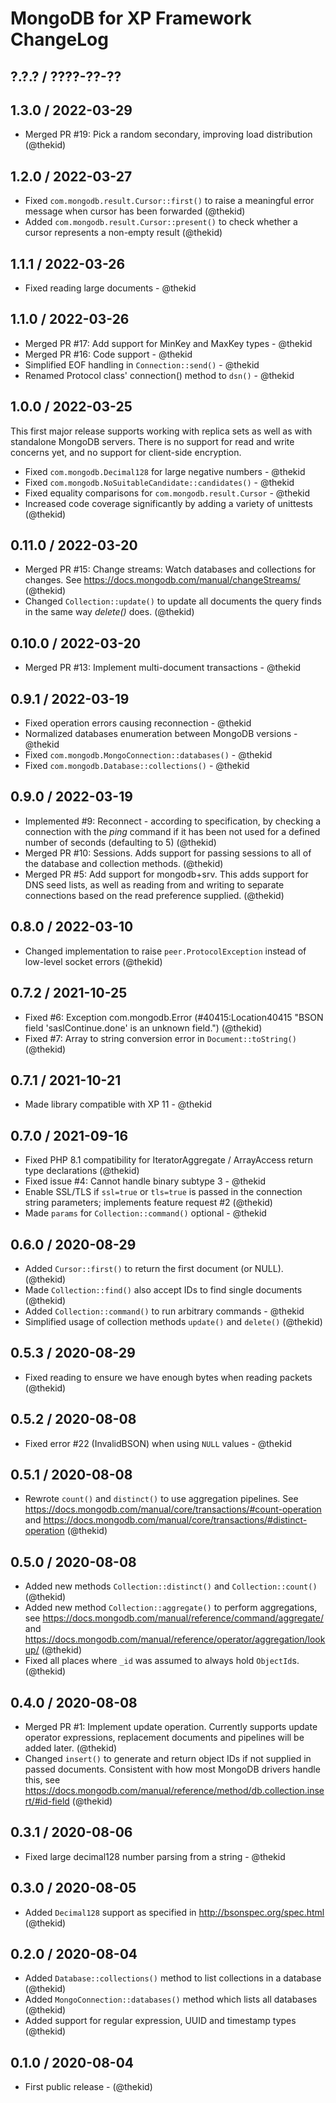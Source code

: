 MongoDB for XP Framework ChangeLog
========================================================================

## ?.?.? / ????-??-??

## 1.3.0 / 2022-03-29

* Merged PR #19: Pick a random secondary, improving load distribution
  (@thekid)

## 1.2.0 / 2022-03-27

* Fixed `com.mongodb.result.Cursor::first()` to raise a meaningful error
  message when cursor has been forwarded
  (@thekid)
* Added `com.mongodb.result.Cursor::present()` to check whether a cursor
  represents a non-empty result
  (@thekid)

## 1.1.1 / 2022-03-26

* Fixed reading large documents - @thekid

## 1.1.0 / 2022-03-26

* Merged PR #17: Add support for MinKey and MaxKey types - @thekid
* Merged PR #16: Code support - @thekid
* Simplified EOF handling in `Connection::send()` - @thekid
* Renamed Protocol class' connection() method to `dsn()` - @thekid

## 1.0.0 / 2022-03-25

This first major release supports working with replica sets as well as
with standalone MongoDB servers. There is no support for read and write
concerns yet, and no support for client-side encryption.

* Fixed `com.mongodb.Decimal128` for large negative numbers - @thekid
* Fixed `com.mongodb.NoSuitableCandidate::candidates()` - @thekid
* Fixed equality comparisons for `com.mongodb.result.Cursor` - @thekid
* Increased code coverage significantly by adding a variety of unittests
  (@thekid)

## 0.11.0 / 2022-03-20

* Merged PR #15: Change streams: Watch databases and collections for
  changes. See https://docs.mongodb.com/manual/changeStreams/
  (@thekid)
* Changed `Collection::update()` to update all documents the query finds
  in the same way *delete()* does.
  (@thekid)

## 0.10.0 / 2022-03-20

* Merged PR #13: Implement multi-document transactions - @thekid

## 0.9.1 / 2022-03-19

* Fixed operation errors causing reconnection - @thekid
* Normalized databases enumeration between MongoDB versions - @thekid
* Fixed `com.mongodb.MongoConnection::databases()` - @thekid
* Fixed `com.mongodb.Database::collections()` - @thekid

## 0.9.0 / 2022-03-19

* Implemented #9: Reconnect - according to specification, by checking
  a connection with the *ping* command if it has been not used for a
  defined number of seconds (defaulting to 5)
  (@thekid)
* Merged PR #10: Sessions. Adds support for passing sessions to all of
  the database and collection methods.
  (@thekid)
* Merged PR #5: Add support for mongodb+srv. This adds support for DNS
  seed lists, as well as reading from and writing to separate connections
  based on the read preference supplied.
  (@thekid)

## 0.8.0 / 2022-03-10

* Changed implementation to raise `peer.ProtocolException` instead of
  low-level socket errors
  (@thekid)

## 0.7.2 / 2021-10-25

* Fixed #6: Exception com.mongodb.Error (#40415:Location40415 "BSON field
  'saslContinue.done' is an unknown field.")
  (@thekid)
* Fixed #7: Array to string conversion error in `Document::toString()`
  (@thekid)

## 0.7.1 / 2021-10-21

* Made library compatible with XP 11 - @thekid

## 0.7.0 / 2021-09-16

* Fixed PHP 8.1 compatibility for IteratorAggregate / ArrayAccess return
  type declarations
  (@thekid)
* Fixed issue #4: Cannot handle binary subtype 3 - @thekid
* Enable SSL/TLS if `ssl=true` or `tls=true` is passed in the connection
  string parameters; implements feature request #2
  (@thekid)
* Made `params` for `Collection::command()` optional - @thekid

## 0.6.0 / 2020-08-29

* Added `Cursor::first()` to return the first document (or NULL).
  (@thekid)
* Made `Collection::find()` also accept IDs to find single documents
  (@thekid)
* Added `Collection::command()` to run arbitrary commands - @thekid
* Simplified usage of collection methods `update()` and `delete()`
  (@thekid)

## 0.5.3 / 2020-08-29

* Fixed reading to ensure we have enough bytes when reading packets
  (@thekid)

## 0.5.2 / 2020-08-08

* Fixed error #22 (InvalidBSON) when using `NULL` values - @thekid

## 0.5.1 / 2020-08-08

* Rewrote `count()` and `distinct()` to use aggregation pipelines. See
  https://docs.mongodb.com/manual/core/transactions/#count-operation and
  https://docs.mongodb.com/manual/core/transactions/#distinct-operation
  (@thekid)

## 0.5.0 / 2020-08-08

* Added new methods `Collection::distinct()` and `Collection::count()`
  (@thekid)
* Added new method `Collection::aggregate()` to perform aggregations, see
  https://docs.mongodb.com/manual/reference/command/aggregate/ and
  https://docs.mongodb.com/manual/reference/operator/aggregation/lookup/
  (@thekid)
* Fixed all places where `_id` was assumed to always hold `ObjectId`s.
  (@thekid)

## 0.4.0 / 2020-08-08

* Merged PR #1: Implement update operation. Currently supports update operator
  expressions, replacement documents and pipelines will be added later.
  (@thekid)
* Changed `insert()` to generate and return object IDs if not supplied in
  passed documents. Consistent with how most MongoDB drivers handle this, see
  https://docs.mongodb.com/manual/reference/method/db.collection.insert/#id-field
  (@thekid)

## 0.3.1 / 2020-08-06

* Fixed large decimal128 number parsing from a string - @thekid

## 0.3.0 / 2020-08-05

* Added `Decimal128` support as specified in http://bsonspec.org/spec.html
  (@thekid)

## 0.2.0 / 2020-08-04

* Added `Database::collections()` method to list collections in a database
  (@thekid)
* Added `MongoConnection::databases()` method which lists all databases
  (@thekid)
* Added support for regular expression, UUID and timestamp types
  (@thekid)

## 0.1.0 / 2020-08-04

* First public release - (@thekid)
